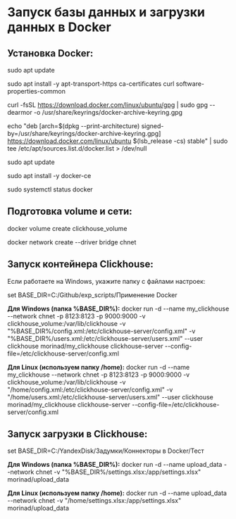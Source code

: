 # Запуск базы данных и загрузки данных в Docker

## Установка Docker:
sudo apt update

sudo apt install -y apt-transport-https ca-certificates curl software-properties-common

curl -fsSL https://download.docker.com/linux/ubuntu/gpg | sudo gpg --dearmor -o /usr/share/keyrings/docker-archive-keyring.gpg

echo "deb [arch=$(dpkg --print-architecture) signed-by=/usr/share/keyrings/docker-archive-keyring.gpg] https://download.docker.com/linux/ubuntu $(lsb_release -cs) stable" | sudo tee /etc/apt/sources.list.d/docker.list > /dev/null

sudo apt update

sudo apt install -y docker-ce

sudo systemctl status docker


## Подготовка volume и сети:
docker volume create clickhouse_volume

docker network create --driver bridge chnet


## Запуск контейнера Clickhouse:
Если работаете на Windows, укажите папку с файлами настроек:

set BASE_DIR=C:/Github/exp_scripts/Применение Docker


**Для Windows (папка %BASE_DIR%):**
docker run -d --name my_clickhouse --network chnet -p 8123:8123 -p 9000:9000 -v clickhouse_volume:/var/lib/clickhouse 
-v "%BASE_DIR%/config.xml:/etc/clickhouse-server/config.xml" -v "%BASE_DIR%/users.xml:/etc/clickhouse-server/users.xml" --user clickhouse morinad/my_clickhouse clickhouse-server --config-file=/etc/clickhouse-server/config.xml


**Для Linux (используем папку /home):**
docker run -d --name my_clickhouse --network chnet -p 8123:8123 -p 9000:9000 -v clickhouse_volume:/var/lib/clickhouse 
-v "/home/config.xml:/etc/clickhouse-server/config.xml" -v "/home/users.xml:/etc/clickhouse-server/users.xml" --user clickhouse morinad/my_clickhouse clickhouse-server --config-file=/etc/clickhouse-server/config.xml


## Запуск загрузки в Clickhouse:
set BASE_DIR=C:/YandexDisk/Задумки/Коннекторы в Docker/Тест


**Для Windows (папка %BASE_DIR%):**
docker run -d --name upload_data --network chnet -v "%BASE_DIR%/settings.xlsx:/app/settings.xlsx" morinad/upload_data


**Для Linux (используем папку /home):**
docker run -d --name upload_data --network chnet -v "/home/settings.xlsx:/app/settings.xlsx" morinad/upload_data
